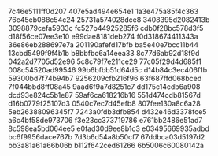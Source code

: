 7c46e5111ff0d207
407e5ad494e654e1
1a3e475a85f4c363
76c45eb088c54c24
25731a574028dce8
3408395d2082413b
3098879cefa5933c
fc527b44925285f6
cdb0f28bc578d3f5
d18f56ce07ee3e10
e99dae8181deb274
f0d318674411343a
36e86eb288697e7a
201190afefd17bfb
ba5e40e7bcc11b44
13cbd5499f9f4b1b
b8bbfbc6a14eea33
8c77d6ab92d18f9d
042a2d7705d52e96
5c8c79f7e211ce29
77c05f29d4d685f1
008c54520ad99546
99b6bfbb51d64d5c
d14b84c3ec406f1b
59300bd7f74b94b7
9256209cfb216f96
63f687ffd068bced
7f044bbd8ff08a45
9aad6f9a7d8251c7
dd175c14cdb6a908
dcd93e824c5b1e87
59af6ca618216b16
551d474cdb81567d
d16b0779f25107d3
0540c7ec7d45efb8
807fee130a8c6a28
5eb26388096345f7
7243a0fdb3dfb854
d432e46d3378fce5
a6c4bf58de973706
f3e23cc373719786
e761bb2486e51ad7
8c598ea5bd064ee5
e0fad30d9ee8b1c3
e03495669935adbd
bc6f9956dace767b
7d3b6d54a8b50cf7
67ddbca03d5197d2
bb3a81a61a66b06b
b112f642ced61266
6b5006c60080142a
